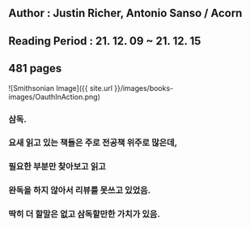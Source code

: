 ## Author : Justin Richer, Antonio Sanso  / Acorn

## Reading Period : 21. 12. 09 ~ 21. 12. 15

## 481 pages

![Smithsonian Image]({{ site.url }}/images/books-images/OauthInAction.png)

### 삼독.

### 요새 읽고 있는 책들은 주로 전공책 위주로 많은데, 

### 필요한 부분만 찾아보고 읽고

### 완독을 하지 않아서 리뷰를 못쓰고 있었음.

### 딱히 더 할말은 없고 삼독할만한 가치가 있음.
